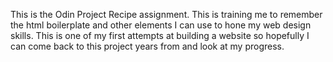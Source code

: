 This is the Odin Project Recipe assignment. This is training me to remember the html boilerplate and other elements I can use to hone my web design skills. This is one of my first attempts at building a website so hopefully I can come back to this project years from and look at my progress.
